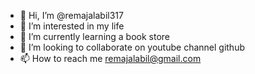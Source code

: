 - 👋 Hi, I’m @remajalabil317
- 👀 I’m interested in my life
- 🌱 I’m currently learning a book store
- 💞️ I’m looking to collaborate on youtube channel github
- 📫 How to reach me remajalabil@gmail.com

<!---
remajalabil317/remajalabil317 is a ✨ special ✨ repository because its `README.md` (this file) appears on your GitHub profile.
You can click the Preview link to take a look at your changes.
--->
